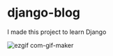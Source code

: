 # django-blog

I made this project to learn Django

![ezgif com-gif-maker](https://user-images.githubusercontent.com/56839789/119657529-50e5ad80-be2c-11eb-9fb3-02cfc5437435.gif)
